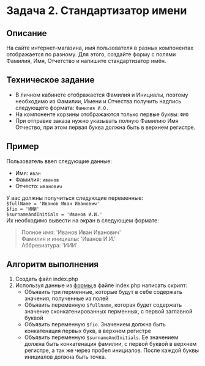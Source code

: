 # Задача 2. Стандартизатор имени

## Описание
На сайте интернет-магазина, имя пользователя в разных компонентах отображается по разному.
Для этого, создайте форму с полями Фамилия, Имя, Отчетство и напишите стандартизатор имён.

## Техническое задание

* В личном кабинете отображается Фамилия и Инициалы, поэтому 
необходимо из Фамилии, Имени и Отчества получить надпись следующего формата: `Фамилия И.О.`
* На компоненте корзины отображаются только первые буквы: `ФИО`
* При отправке заказа нужно указывать полную Фамилию Имя Отчество, при этом первая буква должна быть в верхнем регистре.

## Пример
Пользователь ввел следующие данные:
- Имя: `иван`
- Фамилия: `иванов`
- Отчесто: `иванович`

У вас должны получиться следующие переменные: \
`$fullName = 'Иванов Иван Иванович'`\
`$fio = 'ИИИ'`\
`$surnameAndInitials = 'Иванов И.И.'`\
Их необходимо вывести на экран в следующем формате:
> Полное имя: 'Иванов Иван Иванович' \
> Фамилия и инициалы: 'Иванов И.И.' \
> Аббревиатура: 'ИИИ'

## Алгоритм выполнения
1. Создать файл index.php
2. Используя данные из [формы](./form.html),в файле index.php написать скрипт:
    * Объявить три перменные, которые будут в себе содержать значения, полученные из полей
    * Объявить переменную `$fullname`, которая будет содержать значение сконкатенированных перменных,
        с первой заглавной буквой
    * Объявить переменную `$fio`. Значением должна быть конкатенация первых букв, в верхнем регистре
    * Объявить переменную `$surnameAndInitials`. Ее значением должна быть конкатенация фамилии,
        с первой буквой в верхнем регистре, а так же через пробел инициалов. После каждой буквы инициалов должна быть точка.